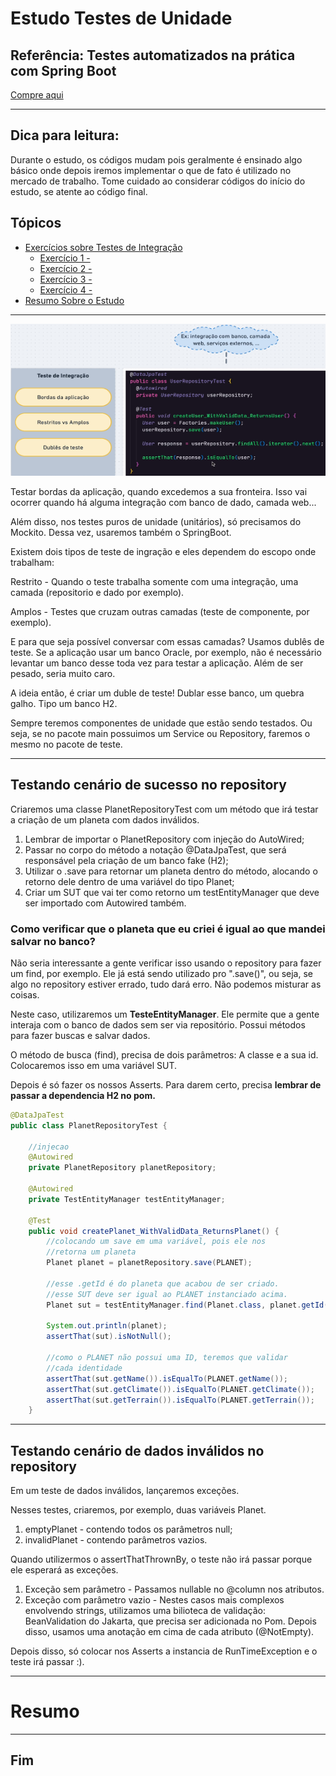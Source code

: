 # Estudo Testes de Unidade

## Referência: Testes automatizados na prática com Spring Boot
[Compre aqui](https://www.udemy.com/course/testes-automatizados-na-pratica-com-spring-boot/)
<hr>

## Dica para leitura:
Durante o estudo, os códigos mudam pois geralmente é ensinado algo básico onde depois iremos implementar o que de fato
é utilizado no mercado de trabalho. Tome cuidado ao considerar códigos do início do estudo, se atente ao código final.

## Tópicos

- [Exercícios sobre Testes de Integração](#exercícios)
  - [Exercício 1 - ]()
  - [Exercício 2 - ]()
  - [Exercício 3 - ]()
  - [Exercício 4 - ]()
- [Resumo Sobre o Estudo](#resumo)
<hr>

![img.png](img.png)


Testar bordas da aplicação, quando excedemos a sua fronteira. Isso vai ocorrer quando há alguma integração com banco de dado, camada web...

Além disso, nos testes puros de unidade (unitários), só precisamos do Mockito. Dessa vez, usaremos também o SpringBoot.

Existem dois tipos de teste de ingração e eles dependem do escopo onde trabalham:

Restrito - Quando o teste trabalha somente com uma integração, uma camada (repositorio e dado por exemplo).

Amplos - Testes que cruzam outras camadas (teste de componente, por exemplo).

E para que seja possível conversar com essas camadas? Usamos dublês de teste. Se a aplicação usar um banco Oracle, por exemplo, não é necessário levantar um banco desse toda vez para testar a aplicação. Além de ser pesado, seria muito caro.

A ideia então, é criar um duble de teste! Dublar esse banco, um quebra galho. Tipo um banco H2.

Sempre teremos componentes de unidade que estão sendo testados. Ou seja, se no pacote main possuimos um Service
ou Repository, faremos o mesmo no pacote de teste.
<hr>

## Testando cenário de sucesso no repository

Criaremos uma classe PlanetRepositoryTest com um método que irá testar a criação de um planeta
com dados inválidos.

1. Lembrar de importar o PlanetRepository com injeção do AutoWired;
2. Passar no corpo do método a notação @DataJpaTest, que será responsável pela criação de um banco fake (H2);
3. Utilizar o .save para retornar um planeta dentro do método, alocando o retorno dele dentro de uma variável
do tipo Planet;
4. Criar um SUT que vai ter como retorno um testEntityManager que deve ser importado com Autowired também.

### Como verificar que o planeta que eu criei é igual ao que mandei salvar no banco?
Não seria interessante a gente verificar isso usando o repository para fazer um find, por exemplo. Ele já
está sendo utilizado pro ".save()", ou seja, se algo no repository estiver errado, tudo dará erro. Não
podemos misturar as coisas.

Neste caso, utilizaremos um **TesteEntityManager**. Ele permite que a gente interaja com o banco de dados sem ser
via repositório. Possui métodos para fazer buscas e salvar dados.

O método de busca (find), precisa de dois parâmetros: A classe e a sua id. Colocaremos isso em uma variável SUT.

Depois é só fazer os nossos Asserts. Para darem certo, precisa **lembrar de passar a dependencia H2 no pom.**
```java
@DataJpaTest
public class PlanetRepositoryTest {

    //injecao
    @Autowired
    private PlanetRepository planetRepository;

    @Autowired
    private TestEntityManager testEntityManager;

    @Test
    public void createPlanet_WithValidData_ReturnsPlanet() {
        //colocando um save em uma variável, pois ele nos
        //retorna um planeta
        Planet planet = planetRepository.save(PLANET);

        //esse .getId é do planeta que acabou de ser criado.
        //esse SUT deve ser igual ao PLANET instanciado acima.
        Planet sut = testEntityManager.find(Planet.class, planet.getId());

        System.out.println(planet);
        assertThat(sut).isNotNull();

        //como o PLANET não possui uma ID, teremos que validar
        //cada identidade
        assertThat(sut.getName()).isEqualTo(PLANET.getName());
        assertThat(sut.getClimate()).isEqualTo(PLANET.getClimate());
        assertThat(sut.getTerrain()).isEqualTo(PLANET.getTerrain());
    }
```
<hr>

## Testando cenário de dados inválidos no repository

Em um teste de dados inválidos, lançaremos exceções. 

Nesses testes, criaremos, por exemplo, duas variáveis Planet.
1. emptyPlanet - contendo todos os parâmetros null;
2. invalidPlanet - contendo parâmetros vazios.

Quando utilizermos o assertThatThrownBy, o teste não irá passar porque ele esperará as exceções.

1. Exceção sem parâmetro - Passamos nullable no @column nos atributos.
2. Exceção com parâmetro vazio - Nestes casos mais complexos envolvendo strings, utilizamos uma bilioteca
de validação: BeanValidation do Jakarta, que precisa ser adicionada no Pom.
Depois disso, usamos uma anotação em cima de cada atributo (@NotEmpty).

Depois disso, só colocar nos Asserts a instancia de RunTimeException e o teste irá passar :).







<hr>

# Resumo

<hr>

## Fim

